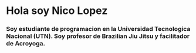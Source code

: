 <div>
  <h1 aling:"center"> Hola soy Nico Lopez</h1>
  <h3 aling:"center">Soy estudiante de programacion en la Universidad Tecnologica Nacional (UTN). Soy profesor de Brazilian Jiu Jitsu y facilitador de Acroyoga.</h3>
</div>

<div>
  <a href="https://www.instagram.com/nicolopezbjj/">
     </a>
</div>

